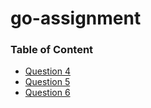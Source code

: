 # go-assignment

### Table of Content

- [Question 4](https://github.com/lohas1107/go-assignment/tree/main/4_index)
- [Question 5](https://github.com/lohas1107/go-assignment/tree/main/5_kafka)
- [Question 6](https://github.com/lohas1107/go-assignment/tree/main/6_tinder)
